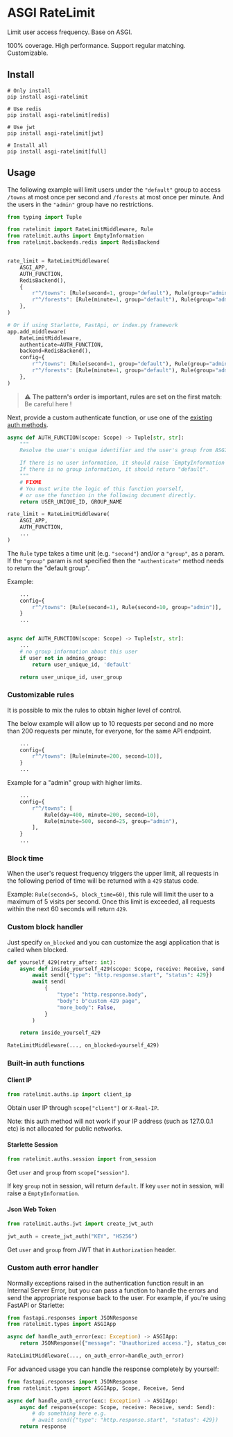 # ASGI RateLimit

Limit user access frequency. Base on ASGI.

100% coverage. High performance. Support regular matching. Customizable.

## Install

```
# Only install
pip install asgi-ratelimit

# Use redis
pip install asgi-ratelimit[redis]

# Use jwt
pip install asgi-ratelimit[jwt]

# Install all
pip install asgi-ratelimit[full]
```

## Usage

The following example will limit users under the `"default"` group to access `/towns` at most once per second and `/forests` at most once per minute. And the users in the `"admin"` group have no restrictions.

```python
from typing import Tuple

from ratelimit import RateLimitMiddleware, Rule
from ratelimit.auths import EmptyInformation
from ratelimit.backends.redis import RedisBackend


rate_limit = RateLimitMiddleware(
    ASGI_APP,
    AUTH_FUNCTION,
    RedisBackend(),
    {
        r"^/towns": [Rule(second=1, group="default"), Rule(group="admin")],
        r"^/forests": [Rule(minute=1, group="default"), Rule(group="admin")],
    },
)

# Or if using Starlette, FastApi, or index.py framework
app.add_middleware(
    RateLimitMiddleware,
    authenticate=AUTH_FUNCTION,
    backend=RedisBackend(),
    config={
        r"^/towns": [Rule(second=1, group="default"), Rule(group="admin")],
        r"^/forests": [Rule(minute=1, group="default"), Rule(group="admin")],
    },
)
```

> :warning: **The pattern's order is important, rules are set on the first match**: Be careful here !

Next, provide a custom authenticate function, or use one of the [existing auth methods](#built-in-auth-functions).

```python
async def AUTH_FUNCTION(scope: Scope) -> Tuple[str, str]:
    """
    Resolve the user's unique identifier and the user's group from ASGI SCOPE.

    If there is no user information, it should raise `EmptyInformation`.
    If there is no group information, it should return "default".
    """
    # FIXME
    # You must write the logic of this function yourself,
    # or use the function in the following document directly.
    return USER_UNIQUE_ID, GROUP_NAME

rate_limit = RateLimitMiddleware(
    ASGI_APP,
    AUTH_FUNCTION,
    ...
)
```

The `Rule` type takes a time unit (e.g. `"second"`) and/or a `"group"`, as a param. If the `"group"` param is not specified then the `"authenticate"` method needs to return the "default group".

Example:
```python
    ...
    config={
        r"^/towns": [Rule(second=1), Rule(second=10, group="admin")],
    }
    ...


async def AUTH_FUNCTION(scope: Scope) -> Tuple[str, str]:
    ...
    # no group information about this user
    if user not in admins_group:
        return user_unique_id, 'default'

    return user_unique_id, user_group
```

### Customizable rules

It is possible to mix the rules to obtain higher level of control.

The below example will allow up to 10 requests per second and no more than 200 requests per minute, for everyone, for the same API endpoint.

```python
    ...
    config={
        r"^/towns": [Rule(minute=200, second=10)],
    }
    ...
```

Example for a "admin" group with higher limits.

```python
    ...
    config={
        r"^/towns": [
            Rule(day=400, minute=200, second=10),
            Rule(minute=500, second=25, group="admin"),
        ],
    }
    ...
```

### Block time

When the user's request frequency triggers the upper limit, all requests in the following period of time will be returned with a `429` status code.

Example: `Rule(second=5, block_time=60)`, this rule will limit the user to a maximum of 5 visits per second. Once this limit is exceeded, all requests within the next 60 seconds will return `429`.

### Custom block handler

Just specify `on_blocked` and you can customize the asgi application that is called when blocked.

```python
def yourself_429(retry_after: int):
    async def inside_yourself_429(scope: Scope, receive: Receive, send: Send) -> None:
        await send({"type": "http.response.start", "status": 429})
        await send(
            {
                "type": "http.response.body",
                "body": b"custom 429 page",
                "more_body": False,
            }
        )

    return inside_yourself_429

RateLimitMiddleware(..., on_blocked=yourself_429)
```

### Built-in auth functions

#### Client IP

```python
from ratelimit.auths.ip import client_ip
```

Obtain user IP through `scope["client"]` or `X-Real-IP`.

Note: this auth method will not work if your IP address (such as 127.0.0.1 etc) is not allocated for public networks.

#### Starlette Session

```python
from ratelimit.auths.session import from_session
```

Get `user` and `group` from `scope["session"]`.

If key `group` not in session, will return `default`. If key `user` not in session, will raise a `EmptyInformation`.

#### Json Web Token

```python
from ratelimit.auths.jwt import create_jwt_auth

jwt_auth = create_jwt_auth("KEY", "HS256")
```

Get `user` and `group` from JWT that in `Authorization` header.

### Custom auth error handler

Normally exceptions raised in the authentication function result in an Internal Server Error, but you can pass a function to handle the errors and send the appropriate response back to the user. For example, if you're using FastAPI or Starlette:

```python
from fastapi.responses import JSONResponse
from ratelimit.types import ASGIApp

async def handle_auth_error(exc: Exception) -> ASGIApp:
    return JSONResponse({"message": "Unauthorized access."}, status_code=401)

RateLimitMiddleware(..., on_auth_error=handle_auth_error)
```

For advanced usage you can handle the response completely by yourself:

```python
from fastapi.responses import JSONResponse
from ratelimit.types import ASGIApp, Scope, Receive, Send

async def handle_auth_error(exc: Exception) -> ASGIApp:
    async def response(scope: Scope, receive: Receive, send: Send):
        # do something here e.g.
        # await send({"type": "http.response.start", "status": 429})
    return response
```
